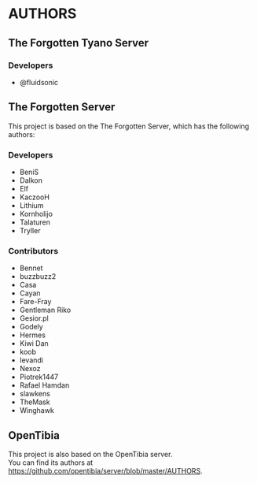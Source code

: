 AUTHORS
=======


The Forgotten Tyano Server
--------------------------

### Developers

- @fluidsonic



The Forgotten Server
--------------------

This project is based on the The Forgotten Server, which has the following authors:  

### Developers

- BeniS
- Dalkon
- Elf
- KaczooH
- Lithium
- Kornholijo
- Talaturen
- Tryller

### Contributors

- Bennet
- buzzbuzz2
- Casa
- Cayan
- Fare-Fray
- Gentleman Riko
- Gesior.pl
- Godely
- Hermes
- Kiwi Dan
- koob
- levandi
- Nexoz
- Piotrek1447
- Rafael Hamdan
- slawkens
- TheMask
- Winghawk



OpenTibia
---------

This project is also based on the OpenTibia server.  
You can find its authors at https://github.com/opentibia/server/blob/master/AUTHORS.
